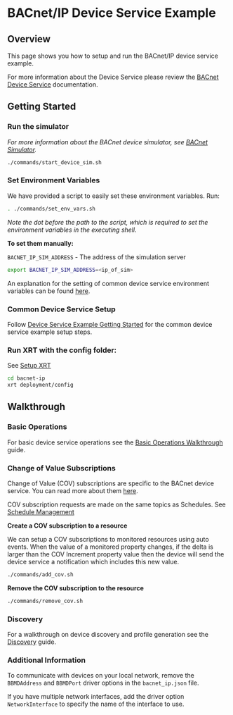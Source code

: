 # BACnet/IP Device Service Example

## Overview

This page shows you how to setup and run the BACnet/IP device service example.

For more information about the Device Service please review the [BACnet Device Service](https://www.link.to.bacnet.device.service.docs) documentation.

## Getting Started

### **Run the simulator**

*For more information about the BACnet device simulator, see [BACnet Simulator](https://www.fixthislink.please).*

```bash
./commands/start_device_sim.sh
```

### **Set Environment Variables**

We have provided a script to easily set these environment variables. Run:
```bash
. ./commands/set_env_vars.sh
```
*Note the dot before the path to the script, which is required to set the environment variables in the executing shell.*

**To set them manually:**

`BACNET_IP_SIM_ADDRESS` - The address of the simulation server

```bash
export BACNET_IP_SIM_ADDRESS=<ip_of_sim>
```

An explanation for the setting of common device service environment variables can be found [here](../interactive-walkthrough/ds-getting-started-common.md#Device-service-configuration-setup).

### **Common Device Service Setup**
Follow [Device Service Example Getting Started](../interactive-walkthrough/ds-getting-started-common.md) for the common device service example setup steps.


### **Run XRT with the config folder:**

See [Setup XRT](../interactive-walkthrough/setup-xrt.md)

```bash
cd bacnet-ip
xrt deployment/config
```

## Walkthrough

### Basic Operations

For basic device service operations see the [Basic Operations Walkthrough](../interactive-walkthrough/basic-operations.md) guide.

### Change of Value Subscriptions

Change of Value (COV) subscriptions are specific to the BACnet device service. You can read more about them [here](https://www.link-to-bacnet-covs.documentation).

COV subscription requests are made on the same topics as Schedules. See [Schedule Management](../interactive-walkthrough/basic-operations.md#Schedule-Management)

**Create a COV subscription to a resource**

We can setup a COV subscriptions to monitored resources using auto events. When the value of a monitored property changes, if the delta is larger than the COV Increment 
property value then the device will send the device service a notification which includes this new value.


```bash
./commands/add_cov.sh
```

**Remove the COV subscription to the resource**

```bash
./commands/remove_cov.sh
```

### Discovery

For a walkthrough on device discovery and profile generation see the [Discovery](../interactive-walkthrough/discovery.md) guide.

### Additional Information

To communicate with devices on your local network, remove the `BBMDAddress` and `BBMDPort` driver options in the `bacnet_ip.json` file.

If you have multiple network interfaces, add the driver option `NetworkInterface` to specify the name of the interface to use.
